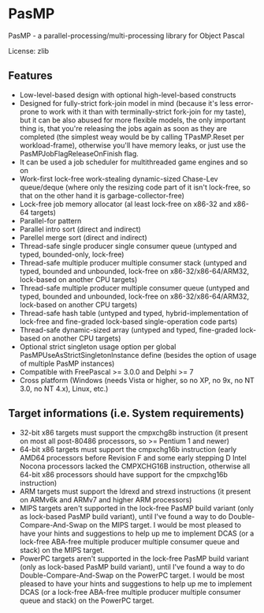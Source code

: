 # PasMP
PasMP - a parallel-processing/multi-processing library for Object Pascal 

License: zlib

## Features

- Low-level-based design with optional high-level-based constructs
- Designed for fully-strict fork-join model in mind (because it's less error-prone to work with it than with terminally-strict fork-join for my taste), but it can be also abused for more flexible models, the only important thing is, that you're releasing the jobs again as soon as they are completed (the simplest weay would be by calling TPasMP.Reset per workload-frame), otherwise you'll have memory leaks, or just use the PasMPJobFlagReleaseOnFinish flag.
- It can be used a job scheduler for multithreaded game engines and so on
- Work-first lock-free work-stealing dynamic-sized Chase-Lev queue/deque (where only the resizing code part of it isn't lock-free, so that on the other hand it is garbage-collector-free)
- Lock-free job memory allocator (al least lock-free on x86-32 and x86-64 targets)
- Parallel-for pattern
- Parallel intro sort (direct and indirect)
- Parellel merge sort (direct and indirect)
- Thread-safe single producer single consumer queue (untyped and typed, bounded-only, lock-free)
- Thread-safe multiple producer multiple consumer stack (untyped and typed, bounded and unbounded, lock-free on x86-32/x86-64/ARM32, lock-based on another CPU targets)
- Thread-safe multiple producer multiple consumer queue (untyped and typed, bounded and unbounded, lock-free on x86-32/x86-64/ARM32, lock-based on another CPU targets)
- Thread-safe hash table (untyped and typed, hybrid-implementation of lock-free and fine-graded lock-based single-operation code parts)
- Thread-safe dynamic-sized array (untyped and typed, fine-graded lock-based on another CPU targets)
- Optional strict singleton usage option per global PasMPUseAsStrictSingletonInstance define (besides the option of usage of multiple PasMP instances)
- Compatible with FreePascal >= 3.0.0 and Delphi >= 7
- Cross platform (Windows (needs Vista or higher, so no XP, no 9x, no NT 3.0, no NT 4.x), Linux, etc.)

## Target informations (i.e. System requirements)

- 32-bit x86 targets must support the cmpxchg8b instruction (it present on most all post-80486 processors, so >= Pentium 1 and newer)
- 64-bit x86 targets must support the cmpxchg16b instruction (early AMD64 processors before Revision F and some early stepping D Intel Nocona processors lacked the CMPXCHG16B instruction, otherwise all 64-bit x86 processors should have support for the cmpxchg16b instruction)
- ARM targets must support the ldrexd and strexd instructions (it present on ARMv6k and ARMv7 and higher ARM processors)
- MIPS targets aren't supported in the lock-free PasMP build variant (only as lock-based PasMP build variant), until I've found a way to do Double-Compare-And-Swap on the MIPS target. I would be most pleased to have your hints and suggestions to help up me to implement DCAS (or a lock-free ABA-free multiple producer multiple consumer queue and stack) on the MIPS target. 
- PowerPC targets aren't supported in the lock-free PasMP build variant (only as lock-based PasMP build variant), until I've found a way to do Double-Compare-And-Swap on the PowerPC target. I would be most pleased to have your hints and suggestions to help up me to implement DCAS (or a lock-free ABA-free multiple producer multiple consumer queue and stack) on the PowerPC target. 







 


 



